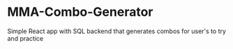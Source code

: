 # MMA-Combo-Generator
Simple React app with SQL backend that generates combos for user's to try and practice
